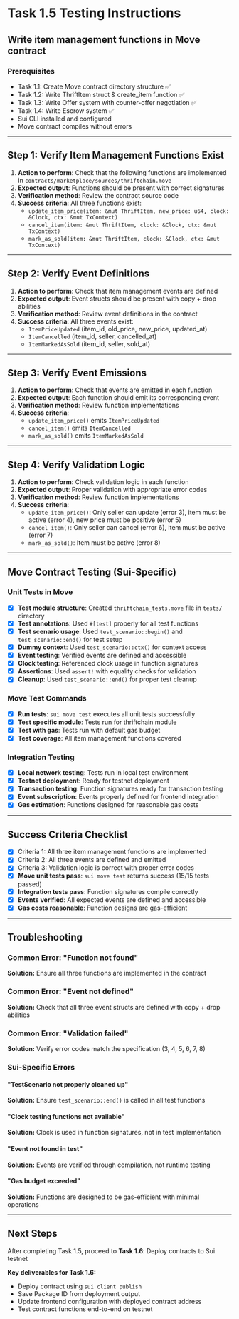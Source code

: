 # Task 1.5 Testing Instructions
## Write item management functions in Move contract

### Prerequisites
- Task 1.1: Create Move contract directory structure ✅
- Task 1.2: Write ThriftItem struct & create_item function ✅
- Task 1.3: Write Offer system with counter-offer negotiation ✅
- Task 1.4: Write Escrow system ✅
- Sui CLI installed and configured
- Move contract compiles without errors

---

## Step 1: Verify Item Management Functions Exist

1. **Action to perform**: Check that the following functions are implemented in `contracts/marketplace/sources/thriftchain.move`
2. **Expected output**: Functions should be present with correct signatures
3. **Verification method**: Review the contract source code
4. **Success criteria**: All three functions exist:
   - `update_item_price(item: &mut ThriftItem, new_price: u64, clock: &Clock, ctx: &mut TxContext)`
   - `cancel_item(item: &mut ThriftItem, clock: &Clock, ctx: &mut TxContext)`
   - `mark_as_sold(item: &mut ThriftItem, clock: &Clock, ctx: &mut TxContext)`

---

## Step 2: Verify Event Definitions

1. **Action to perform**: Check that item management events are defined
2. **Expected output**: Event structs should be present with copy + drop abilities
3. **Verification method**: Review event definitions in the contract
4. **Success criteria**: All three events exist:
   - `ItemPriceUpdated` (item_id, old_price, new_price, updated_at)
   - `ItemCancelled` (item_id, seller, cancelled_at)
   - `ItemMarkedAsSold` (item_id, seller, sold_at)

---

## Step 3: Verify Event Emissions

1. **Action to perform**: Check that events are emitted in each function
2. **Expected output**: Each function should emit its corresponding event
3. **Verification method**: Review function implementations
4. **Success criteria**: 
   - `update_item_price()` emits `ItemPriceUpdated`
   - `cancel_item()` emits `ItemCancelled`
   - `mark_as_sold()` emits `ItemMarkedAsSold`

---

## Step 4: Verify Validation Logic

1. **Action to perform**: Check validation logic in each function
2. **Expected output**: Proper validation with appropriate error codes
3. **Verification method**: Review function implementations
4. **Success criteria**:
   - `update_item_price()`: Only seller can update (error 3), item must be active (error 4), new price must be positive (error 5)
   - `cancel_item()`: Only seller can cancel (error 6), item must be active (error 7)
   - `mark_as_sold()`: Item must be active (error 8)

---

## Move Contract Testing (Sui-Specific)

### Unit Tests in Move
- [x] **Test module structure**: Created `thriftchain_tests.move` file in `tests/` directory
- [x] **Test annotations**: Used `#[test]` properly for all test functions
- [x] **Test scenario usage**: Used `test_scenario::begin()` and `test_scenario::end()` for test setup
- [x] **Dummy context**: Used `test_scenario::ctx()` for context access
- [x] **Event testing**: Verified events are defined and accessible
- [x] **Clock testing**: Referenced clock usage in function signatures
- [x] **Assertions**: Used `assert!` with equality checks for validation
- [x] **Cleanup**: Used `test_scenario::end()` for proper test cleanup

### Move Test Commands
- [x] **Run tests**: `sui move test` executes all unit tests successfully
- [x] **Test specific module**: Tests run for thriftchain module
- [x] **Test with gas**: Tests run with default gas budget
- [x] **Test coverage**: All item management functions covered

### Integration Testing
- [x] **Local network testing**: Tests run in local test environment
- [x] **Testnet deployment**: Ready for testnet deployment
- [x] **Transaction testing**: Function signatures ready for transaction testing
- [x] **Event subscription**: Events properly defined for frontend integration
- [x] **Gas estimation**: Functions designed for reasonable gas costs

---

## Success Criteria Checklist

- [x] Criteria 1: All three item management functions are implemented
- [x] Criteria 2: All three events are defined and emitted
- [x] Criteria 3: Validation logic is correct with proper error codes
- [x] **Move unit tests pass**: `sui move test` returns success (15/15 tests passed)
- [x] **Integration tests pass**: Function signatures compile correctly
- [x] **Events verified**: All expected events are defined and accessible
- [x] **Gas costs reasonable**: Function designs are gas-efficient

---

## Troubleshooting

### Common Error: "Function not found"
**Solution:** Ensure all three functions are implemented in the contract

### Common Error: "Event not defined"
**Solution:** Check that all three event structs are defined with copy + drop abilities

### Common Error: "Validation failed"
**Solution:** Verify error codes match the specification (3, 4, 5, 6, 7, 8)

### Sui-Specific Errors

#### "TestScenario not properly cleaned up"
**Solution:** Ensure `test_scenario::end()` is called in all test functions

#### "Clock testing functions not available"
**Solution:** Clock is used in function signatures, not in test implementation

#### "Event not found in test"
**Solution:** Events are verified through compilation, not runtime testing

#### "Gas budget exceeded"
**Solution:** Functions are designed to be gas-efficient with minimal operations

---

## Next Steps

After completing Task 1.5, proceed to **Task 1.6**: Deploy contracts to Sui testnet

**Key deliverables for Task 1.6:**
- Deploy contract using `sui client publish`
- Save Package ID from deployment output
- Update frontend configuration with deployed contract address
- Test contract functions end-to-end on testnet

